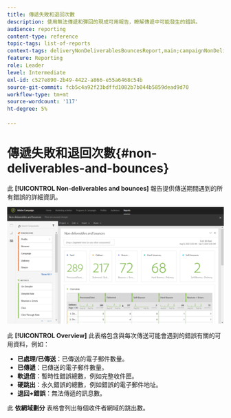 ```yaml
---
title: 傳遞失敗和退回次數
description: 使用無法傳遞和彈回的現成可用報告，瞭解傳遞中可能發生的錯誤。
audience: reporting
content-type: reference
topic-tags: list-of-reports
context-tags: deliveryNonDeliverablesBouncesReport,main;campaignNonDeliverablesBouncesReport,main;programNonDeliverablesBouncesReport,main
feature: Reporting
role: Leader
level: Intermediate
exl-id: c527e890-2b49-4422-a866-e55a6468c54b
source-git-commit: fcb5c4a92f23bdffd1082b7b044b5859dead9d70
workflow-type: tm+mt
source-wordcount: '117'
ht-degree: 5%

---
```


# 傳遞失敗和退回次數{#non-deliverables-and-bounces}

此 **[!UICONTROL Non-deliverables and bounces]** 報告提供傳送期間遇到的所有錯誤的詳細資訊。

![](assets/delivery_reports_7.png)

此 **[!UICONTROL Overview]** 此表格包含與每次傳送可能會遇到的錯誤有關的可用資料，例如：

* **已處理/已傳送**：已傳送的電子郵件數量。
* **已傳遞**：已傳送的電子郵件數量。
* **軟退信**：暫時性錯誤總數，例如完整收件匣。
* **硬跳出**：永久錯誤的總數，例如錯誤的電子郵件地址。
* **退回+錯誤**：無法傳遞的訊息數。

此 **依網域劃分** 表格會列出每個收件者網域的跳出數。
